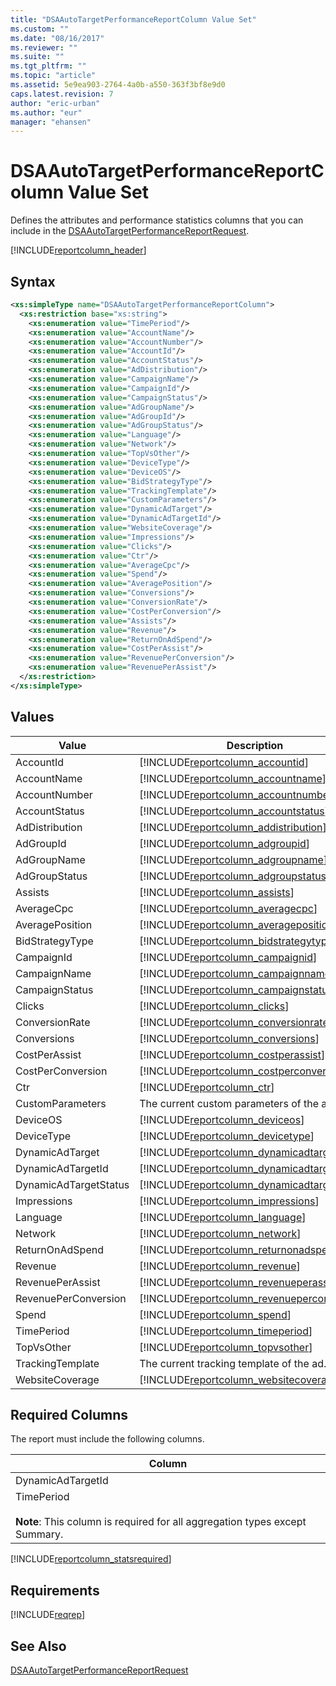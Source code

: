 ```yaml
---
title: "DSAAutoTargetPerformanceReportColumn Value Set"
ms.custom: ""
ms.date: "08/16/2017"
ms.reviewer: ""
ms.suite: ""
ms.tgt_pltfrm: ""
ms.topic: "article"
ms.assetid: 5e9ea903-2764-4a0b-a550-363f3bf8e9d0
caps.latest.revision: 7
author: "eric-urban"
ms.author: "eur"
manager: "ehansen"
---
```

# DSAAutoTargetPerformanceReportColumn Value Set
Defines the attributes and performance statistics columns that you can include in the [DSAAutoTargetPerformanceReportRequest](../reporting-api/dsaautotargetperformancereportrequest-data-object.md).

[!INCLUDE[reportcolumn_header](../reporting-api/includes/reportcolumn-header.md)]
## Syntax

```xml
<xs:simpleType name="DSAAutoTargetPerformanceReportColumn">
  <xs:restriction base="xs:string">
    <xs:enumeration value="TimePeriod"/>
    <xs:enumeration value="AccountName"/>
    <xs:enumeration value="AccountNumber"/>
    <xs:enumeration value="AccountId"/>
    <xs:enumeration value="AccountStatus"/>
    <xs:enumeration value="AdDistribution"/>
    <xs:enumeration value="CampaignName"/>
    <xs:enumeration value="CampaignId"/>
    <xs:enumeration value="CampaignStatus"/>
    <xs:enumeration value="AdGroupName"/>
    <xs:enumeration value="AdGroupId"/>
    <xs:enumeration value="AdGroupStatus"/>
    <xs:enumeration value="Language"/>
    <xs:enumeration value="Network"/>
    <xs:enumeration value="TopVsOther"/>
    <xs:enumeration value="DeviceType"/>
    <xs:enumeration value="DeviceOS"/>
    <xs:enumeration value="BidStrategyType"/>
    <xs:enumeration value="TrackingTemplate"/>
    <xs:enumeration value="CustomParameters"/>
    <xs:enumeration value="DynamicAdTarget"/>
    <xs:enumeration value="DynamicAdTargetId"/>
    <xs:enumeration value="WebsiteCoverage"/>
    <xs:enumeration value="Impressions"/>
    <xs:enumeration value="Clicks"/>
    <xs:enumeration value="Ctr"/>
    <xs:enumeration value="AverageCpc"/>
    <xs:enumeration value="Spend"/>
    <xs:enumeration value="AveragePosition"/>
    <xs:enumeration value="Conversions"/>
    <xs:enumeration value="ConversionRate"/>
    <xs:enumeration value="CostPerConversion"/>
    <xs:enumeration value="Assists"/>
    <xs:enumeration value="Revenue"/>
    <xs:enumeration value="ReturnOnAdSpend"/>
    <xs:enumeration value="CostPerAssist"/>
    <xs:enumeration value="RevenuePerConversion"/>
    <xs:enumeration value="RevenuePerAssist"/>
  </xs:restriction>
</xs:simpleType>
```

## Values

|Value|Description|
|---------|---------------|
|AccountId|[!INCLUDE[reportcolumn_accountid](../reporting-api/includes/reportcolumn-accountid.md)]|
|AccountName|[!INCLUDE[reportcolumn_accountname](../reporting-api/includes/reportcolumn-accountname.md)]|
|AccountNumber|[!INCLUDE[reportcolumn_accountnumber](../reporting-api/includes/reportcolumn-accountnumber.md)]|
|AccountStatus|[!INCLUDE[reportcolumn_accountstatus](../reporting-api/includes/reportcolumn-accountstatus.md)]|
|AdDistribution|[!INCLUDE[reportcolumn_addistribution](../reporting-api/includes/reportcolumn-addistribution.md)]|
|AdGroupId|[!INCLUDE[reportcolumn_adgroupid](../reporting-api/includes/reportcolumn-adgroupid.md)]|
|AdGroupName|[!INCLUDE[reportcolumn_adgroupname](../reporting-api/includes/reportcolumn-adgroupname.md)]|
|AdGroupStatus|[!INCLUDE[reportcolumn_adgroupstatus](../reporting-api/includes/reportcolumn-adgroupstatus.md)]|
|Assists|[!INCLUDE[reportcolumn_assists](../reporting-api/includes/reportcolumn-assists.md)]|
|AverageCpc|[!INCLUDE[reportcolumn_averagecpc](../reporting-api/includes/reportcolumn-averagecpc.md)]|
|AveragePosition|[!INCLUDE[reportcolumn_averageposition](../reporting-api/includes/reportcolumn-averageposition.md)]|
|BidStrategyType|[!INCLUDE[reportcolumn_bidstrategytype](../reporting-api/includes/reportcolumn-bidstrategytype.md)]|
|CampaignId|[!INCLUDE[reportcolumn_campaignid](../reporting-api/includes/reportcolumn-campaignid.md)]|
|CampaignName|[!INCLUDE[reportcolumn_campaignname](../reporting-api/includes/reportcolumn-campaignname.md)]|
|CampaignStatus|[!INCLUDE[reportcolumn_campaignstatus](../reporting-api/includes/reportcolumn-campaignstatus.md)]|
|Clicks|[!INCLUDE[reportcolumn_clicks](../reporting-api/includes/reportcolumn-clicks.md)]|
|ConversionRate|[!INCLUDE[reportcolumn_conversionrate](../reporting-api/includes/reportcolumn-conversionrate.md)]|
|Conversions|[!INCLUDE[reportcolumn_conversions](../reporting-api/includes/reportcolumn-conversions.md)]|
|CostPerAssist|[!INCLUDE[reportcolumn_costperassist](../reporting-api/includes/reportcolumn-costperassist.md)]|
|CostPerConversion|[!INCLUDE[reportcolumn_costperconversion](../reporting-api/includes/reportcolumn-costperconversion.md)]|
|Ctr|[!INCLUDE[reportcolumn_ctr](../reporting-api/includes/reportcolumn-ctr.md)]|
|CustomParameters|The current custom parameters of the ad.|
|DeviceOS|[!INCLUDE[reportcolumn_deviceos](../reporting-api/includes/reportcolumn-deviceos.md)]|
|DeviceType|[!INCLUDE[reportcolumn_devicetype](../reporting-api/includes/reportcolumn-devicetype.md)]|
|DynamicAdTarget|[!INCLUDE[reportcolumn_dynamicadtarget](../reporting-api/includes/reportcolumn-dynamicadtarget.md)]|
|DynamicAdTargetId|[!INCLUDE[reportcolumn_dynamicadtargetid](../reporting-api/includes/reportcolumn-dynamicadtargetid.md)]|
|DynamicAdTargetStatus|[!INCLUDE[reportcolumn_dynamicadtargetstatus](../reporting-api/includes/reportcolumn-dynamicadtargetstatus.md)]|
|Impressions|[!INCLUDE[reportcolumn_impressions](../reporting-api/includes/reportcolumn-impressions.md)]|
|Language|[!INCLUDE[reportcolumn_language](../reporting-api/includes/reportcolumn-language.md)]|
|Network|[!INCLUDE[reportcolumn_network](../reporting-api/includes/reportcolumn-network.md)]|
|ReturnOnAdSpend|[!INCLUDE[reportcolumn_returnonadspend](../reporting-api/includes/reportcolumn-returnonadspend.md)]|
|Revenue|[!INCLUDE[reportcolumn_revenue](../reporting-api/includes/reportcolumn-revenue.md)]|
|RevenuePerAssist|[!INCLUDE[reportcolumn_revenueperassist](../reporting-api/includes/reportcolumn-revenueperassist.md)]|
|RevenuePerConversion|[!INCLUDE[reportcolumn_revenueperconversion](../reporting-api/includes/reportcolumn-revenueperconversion.md)]|
|Spend|[!INCLUDE[reportcolumn_spend](../reporting-api/includes/reportcolumn-spend.md)]|
|TimePeriod|[!INCLUDE[reportcolumn_timeperiod](../reporting-api/includes/reportcolumn-timeperiod.md)]|
|TopVsOther|[!INCLUDE[reportcolumn_topvsother](../reporting-api/includes/reportcolumn-topvsother.md)]|
|TrackingTemplate|The current tracking template of the ad. |
|WebsiteCoverage|[!INCLUDE[reportcolumn_websitecoverage](../reporting-api/includes/reportcolumn-websitecoverage.md)]|

## <a name="requiredcolumns"></a>Required Columns
The report must include the following columns.

|Column|
|----------|
|DynamicAdTargetId|
|TimePeriod<br/><br/>**Note**: This column is required for all aggregation types except Summary.|
[!INCLUDE[reportcolumn_statsrequired](../reporting-api/includes/reportcolumn-statsrequired.md)]

## Requirements
[!INCLUDE[reqrep](../reporting-api/includes/reqrep.md)]

## See Also
[DSAAutoTargetPerformanceReportRequest](../reporting-api/dsaautotargetperformancereportrequest-data-object.md)

